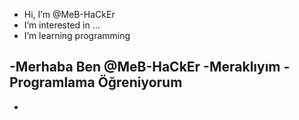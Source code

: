 - Hi, I’m @MeB-HaCkEr
- I’m interested in ...
- I’m learning programming

-Merhaba Ben @MeB-HaCkEr
-Meraklıyım
-Programlama Öğreniyorum
-
-
<!---
MeB-HaCkEr/MeB-HaCkEr is a ✨ special ✨ repository because its `README.md` (this file) appears on your GitHub profile.
You can click the Preview link to take a look at your changes.
--->
